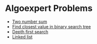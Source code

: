 # Algoexpert Problems

  
- [Two number sum](https://github.com/ashishdotme/code.ashish.me/blob/master/algoexpert/easy/01-two-number-sum.js)
- [Find closest value in binary search tree](https://github.com/ashishdotme/code.ashish.me/blob/master/algoexpert/easy/02-find-closest-value-in-binary-search-tree.js)
- [Depth first search](https://github.com/ashishdotme/code.ashish.me/blob/master/algoexpert/easy/03-depth-first-search.js)
- [Linked list](https://github.com/ashishdotme/code.ashish.me/blob/master/algoexpert/easy/04-linked-list.js)
